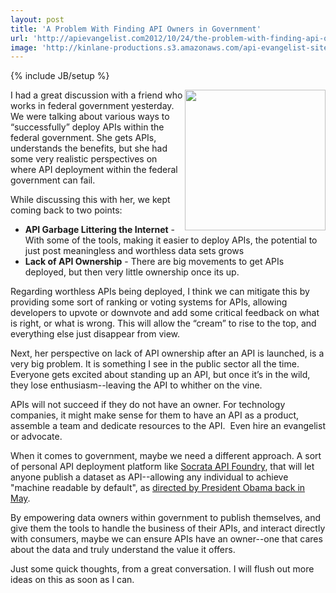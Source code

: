 ```yaml
---
layout: post
title: 'A Problem With Finding API Owners in Government'
url: 'http://apievangelist.com2012/10/24/the-problem-with-finding-api-owners-in-government/'
image: 'http://kinlane-productions.s3.amazonaws.com/api-evangelist-site/blog/government-owners-uncle-sam.jpeg'
---
```

{% include JB/setup %}
<p>
     <img src="https://s3.amazonaws.com/kinlane-productions/api-evangelist/federal-government/government-owners-uncle-sam.jpeg"  width="225" align="right" />
</p>
<p>
     I had a great discussion with a friend who works in federal government yesterday. We were talking about various ways to “successfully” deploy APIs within the federal government. She gets APIs, understands the benefits, but she had some very realistic perspectives on where API deployment within the federal government can fail.
</p>
<p>
     While discussing this with her, we kept coming back to two points:
</p>
<ul >
     <li>
          <strong>API Garbage Littering the Internet</strong> - With some of the tools, making it easier to deploy APIs, the potential to just post meaningless and worthless data sets grows
     </li>
     <li>
          <strong>Lack of API Ownership</strong> - There are big movements to get APIs deployed, but then very little ownership once its up.
     </li>
</ul>
<p>
     Regarding worthless APIs being deployed, I think we can mitigate this by providing some sort of ranking or voting systems for APIs, allowing developers to upvote or downvote and add some critical feedback on what is right, or what is wrong. This will allow the “cream” to rise to the top, and everything else just disappear from view.
</p>
<p>
     Next, her perspective on lack of API ownership after an API is launched, is a very big problem. It is something I see in the public sector all the time. Everyone gets excited about standing up an API, but once it’s in the wild, they lose enthusiasm--leaving the API to whither on the vine.
</p>
<p>
     APIs will not succeed if they do not have an owner. For technology companies, it might make sense for them to have an API as a product, assemble a team and dedicate resources to the API.  Even hire an evangelist or advocate.
</p>
<p>
     When it comes to government, maybe we need a different approach. A sort of personal API deployment platform like <a title="Socrata API Foundry" href="http://www.socrata.com/api-foundry/">Socrata API Foundry</a>, that will let anyone publish a dataset as API--allowing any individual to achieve "machine readable by default", as <a href="http://blog.apievangelist.com/2012/06/01/barak-obama-directs-all-federal-agencies-to-have-an-api/">directed by President Obama back in May</a>.
</p>
<p>
     By empowering data owners within government to publish themselves, and give them the tools to handle the business of their APIs, and interact directly with consumers, maybe we can ensure APIs have an owner--one that cares about the data and truly understand the value it offers.
</p>
<p>
     Just some quick thoughts, from a great conversation. I will flush out more ideas on this as soon as I can.
</p>

